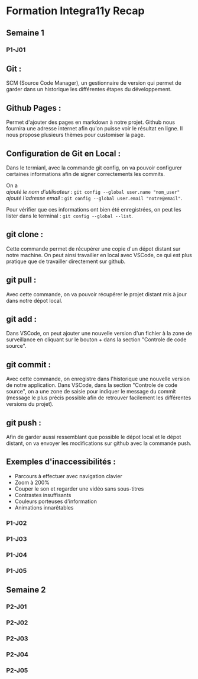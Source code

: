 # Formation Integra11y Recap

## Semaine 1

### **P1-J01**

Git :
-
SCM (Source Code Manager), un gestionnaire de version qui permet de garder dans un historique les différentes étapes du développement.

Github Pages : 
-
Permet d'ajouter des pages en markdown à notre projet. Github nous fournira une adresse internet afin qu'on puisse voir le résultat en ligne. Il nous propose plusieurs thèmes pour customiser la page.

Configuration de Git en Local :
-
 Dans le termianl, avec la commande git config, on va pouvoir configurer certaines informations afin de signer correctements les commits.

On a <br/>
*ajouté le nom d'utilisateur* : ```git config --global user.name "nom_user"``` <br/>*ajouté l'adresse email* : ```git config --global user.email "notre@email"```.

Pour vérifier que ces informations ont bien été enregistrées, on peut les lister dans le terminal : ```git config --global --list```.


**git clone** : 
-
Cette commande permet de récupérer une copie d'un dépot distant sur notre machine. On peut ainsi travailler en local avec VSCode, ce qui est plus pratique que de travailler directement sur github.

**git pull** : 
-
Avec cette commande, on va pouvoir récupérer le projet distant mis à jour dans notre dépot local.

**git add** : 
-
Dans VSCode, on peut ajouter une nouvelle version d'un fichier à la zone de surveillance en cliquant sur le bouton + dans la section "Controle de code source".

**git commit** : 
-
Avec cette commande, on enregistre dans l'historique une nouvelle version de notre application. Dans VSCode, dans la section "Controle de code source", on a une zone de saisie pour indiquer le message du commit (message le plus précis possible afin de retrouver facilement les différentes versions du projet).

**git push** : 
-
Afin de garder aussi ressemblant que possible le dépot local et le dépot distant, on va envoyer les modifications sur github avec la commande push.

**Exemples d'inaccessibilités** :
-
- Parcours à effectuer avec navigation clavier
- Zoom à 200%
- Couper le son et regarder une vidéo sans sous-titres
- Contrastes insuffisants
- Couleurs porteuses d'information
- Animations innarêtables


### P1-J02

### P1-J03

### P1-J04

### P1-J05

## Semaine 2

### P2-J01

### P2-J02

### P2-J03

### P2-J04

### P2-J05